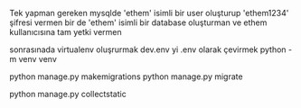 Tek yapman gereken mysqlde 'ethem' isimli bir user oluşturup 'ethem1234' şifresi vermen bir
de 'ethem' isimli bir database oluşturman ve ethem kullanıcısına tam yetki vermen

sonrasınada virtualenv oluşrurmak
dev.env yi .env olarak çevirmek
python -m venv venv

python manage.py makemigrations
python manage.py migrate

python manage.py collectstatic

